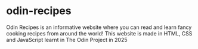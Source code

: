 # odin-recipes
Odin Recipes is an informative website where you can read and learn fancy cooking recipes from around the world!
This website is made in HTML, CSS and JavaScript learnt in The Odin Project in 2025